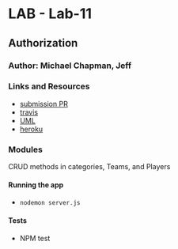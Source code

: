 # LAB - Lab-11

## Authorization

### Author: Michael Chapman, Jeff

### Links and Resources
* [submission PR](https://github.com/michaelchapman-401-advanced-javascript/lab-11/pull/1)
* [travis](https://travis-ci.org/michaelchapman-401-advanced-javascript/lab-11)
* [UML](./assets/whiteboard.jpg)
* [heroku](https://boiling-lowlands-65896.herokuapp.com/)

### Modules
CRUD methods in categories, Teams, and Players

#### Running the app
* `nodemon server.js`
  
#### Tests
* NPM test